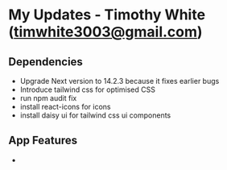 # My Updates - Timothy White (timwhite3003@gmail.com)

## Dependencies 
- Upgrade Next version to 14.2.3 because it fixes earlier bugs
- Introduce tailwind css for optimised CSS
- run npm audit fix
- install react-icons for icons
- install daisy ui for tailwind css ui components

## App Features
- 